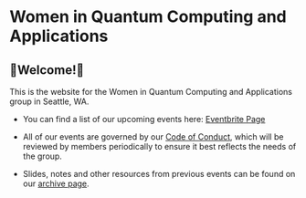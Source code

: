 # Women in Quantum Computing and Applications
## 🎉Welcome!🎉 

This is the website for the Women in Quantum Computing and Applications group in Seattle, WA.

- You can find a list of our upcoming events here: [Eventbrite Page](https://wiqca.eventbrite.com)

- All of our events are governed by our [Code of Conduct](code-of-conduct.md), which will be reviewed by members periodically to ensure it best reflects the needs of the group.

- Slides, notes and other resources from previous events can be found on our [archive page](/_posts/archive.md).